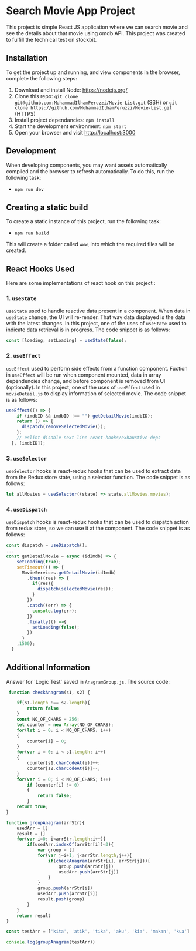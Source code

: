 # Search Movie App Project

This project is simple React JS application where we can search movie and see the details about that movie using omdb API. This project was created to fulfill the technical test on stockbit.

## Installation
To get the project up and running, and view components in the browser, complete the following steps:

1. Download and install Node: <https://nodejs.org/>
2. Clone this repo: `git clone git@github.com:MuhammadIlhamPeruzzi/Movie-List.git` (SSH) or `git clone https://github.com/MuhammadIlhamPeruzzi/Movie-List.git` (HTTPS)
3. Install project dependancies: `npm install`
4. Start the development environment: `npm start`
5. Open your browser and visit <http://localhost:3000>

## Development
When developing components, you may want assets automatically compiled and the browser to refresh automatically. To do this, run the following task:

* `npm run dev`

## Creating a static build
To create a static instance of this project, run the following task:

* `npm run build`

This will create a folder called `www`, into which the required files will be created.

## React Hooks Used

Here are some implementations of react hook on this project :

### 1. `useState`
`useState` used to handle reactive data present in a component. When data in `useState` change, the UI will re-render. That way data displayed is the data with the latest changes. In this project, one of the uses of `useState` used to indicate data retrieval is in progress. The code snippet is as follows:

```js
const [loading, setLoading] = useState(false);
```

### 2. `useEffect`
`useEffect` used to perform side effects from a function component. Fuction in `useEffect` will be run when component mounted, data in array dependencies change, and before component is removed from UI (optionally). In this project, one of the uses of `useEffect` used in `movieDetail.js` to display information of selected movie.
The code snippet is as follows:

```js
useEffect(() => {
    if (imdbID && imdbID !== "") getDetailMovie(imdbID);
    return () => {
      dispatch(removeSelectedMovie());
    };
    // eslint-disable-next-line react-hooks/exhaustive-deps
  }, [imdbID]);
```

### 3. `useSelector`
`useSelector` hooks is react-redux hooks that can be used to extract data from the Redux store state, using a selector function. The code snippet is as follows:
```js
let allMovies = useSelector((state) => state.allMovies.movies);
```

### 4. `useDispatch`
`useDispatch` hooks is react-redux hooks that can be used to dispatch action from redux store, so we can use it at the component. The code snippet is as follows:
```js
const dispatch = useDispatch();
...
const getDetailMovie = async (idImdb) => {
    setLoading(true);
    setTimeout(() => {
      MovieServices.getDetailMovie(idImdb)
        .then((res) => {
          if(res){
            dispatch(selectedMovie(res));
          }
        })
        .catch((err) => {
          console.log(err);
        })
        .finally(() =>{
          setLoading(false);
        })
      }
    ,1500);
  }
```

## Additional Information
Answer for 'Logic Test' saved in `AnagramGroup.js`. The source code:
```js
 function checkAnagram(s1, s2) {

    if(s1.length !== s2.length){
        return false
    }
    const NO_OF_CHARS = 256;
    let counter = new Array(NO_OF_CHARS);
    for(let i = 0; i < NO_OF_CHARS; i++)
    {
        counter[i] = 0;
    }
    for(var i = 0; i < s1.length; i++)
    {
        counter[s1.charCodeAt(i)]++;
        counter[s2.charCodeAt(i)]--;
    }
    for(var i = 0; i < NO_OF_CHARS; i++)
        if (counter[i] != 0)
        {
            return false;
        }
    return true;
}

function groupAnagram(arrStr){
    usedArr = []
    result = []
    for(var i=0; i<arrStr.length;i++){
        if(usedArr.indexOf(arrStr[i])<0){
            var group = []
            for(var j=i+1; j<arrStr.length;j++){
                if(checkAnagram(arrStr[i], arrStr[j])){
                    group.push(arrStr[j])
                    usedArr.push(arrStr[j])
                }
            }
            group.push(arrStr[i])
            usedArr.push(arrStr[i])
            result.push(group)
        }
    }
    return result
}

const testArr = ['kita', 'atik', 'tika', 'aku', 'kia', 'makan', 'kua']

console.log(groupAnagram(testArr))
```
